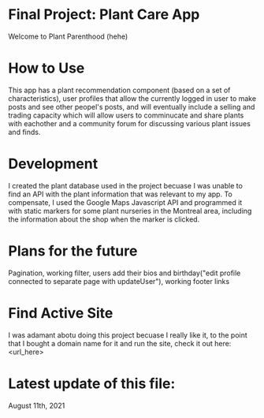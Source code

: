# Final Project: Plant Care App

Welcome to Plant Parenthood (hehe)

# How to Use

This app has a plant recommendation component (based on a set of characteristics), user profiles that allow the currently logged in user to make posts and see other peopel's posts, and will eventually include a selling and trading capacity which will allow users to comminucate and share plants with eachother and a community forum for discussing various plant issues and finds.

# Development

I created the plant database used in the project becuase I was unable to find an API with the plant information that was relevant to my app. To compensate, I used the Google Maps Javascript API and programmed it with static markers for some plant nurseries in the Montreal area, including the information about the shop when the marker is clicked.

# Plans for the future

Pagination, working filter, users add their bios and birthday("edit profile connected to separate page with updateUser"), working footer links

# Find Active Site

I was adamant abotu doing this project becuase I really like it, to the point that I bought a domain name for it and run the site, check it out here:
<url_here>

# Latest update of this file:

August 11th, 2021

